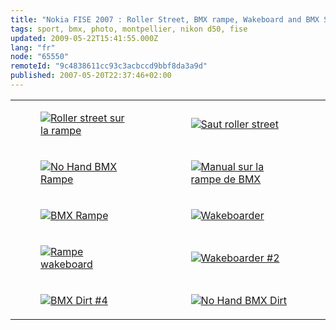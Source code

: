 ```yaml
---
title: "Nokia FISE 2007 : Roller Street, BMX rampe, Wakeboard and BMX Street"
tags: sport, bmx, photo, montpellier, nikon d50, fise
updated: 2009-05-22T15:41:55.000Z
lang: "fr"
node: "65550"
remoteId: "9c4838611cc93c3acbccd9bbf8da3a9d"
published: 2007-05-20T22:37:46+02:00
---
```

<table class="table-centre"><tr><td><figure class="object-center"><a href="/images/roller-street-sur-la-rampe.jpg"><img src="/images/330x/roller-street-sur-la-rampe.jpg" alt="Roller street sur la rampe">
</a></figure></td>
<td><figure class="object-center"><a href="/images/saut-roller-street.jpg"><img src="/images/330x/saut-roller-street.jpg" alt="Saut roller street">
</a></figure></td>
</tr>
<tr><td><figure class="object-center"><a href="/images/no-hand-bmx-rampe.jpg"><img src="/images/330x/no-hand-bmx-rampe.jpg" alt="No Hand BMX Rampe">
</a></figure></td>
<td><figure class="object-center"><a href="/images/manual-sur-la-rampe-de-bmx.jpg"><img src="/images/330x/manual-sur-la-rampe-de-bmx.jpg" alt="Manual sur la rampe de BMX">
</a></figure></td>
</tr>
<tr><td><figure class="object-center"><a href="/images/bmx-rampe.jpg"><img src="/images/330x/bmx-rampe.jpg" alt="BMX Rampe">
</a></figure></td>
<td><figure class="object-center"><a href="/images/wakeboarder.jpg"><img src="/images/330x/wakeboarder.jpg" alt="Wakeboarder">
</a></figure></td>
</tr>
<tr><td><figure class="object-center"><a href="/images/rampe-wakeboard.jpg"><img src="/images/330x/rampe-wakeboard.jpg" alt="Rampe wakeboard">
</a></figure></td>
<td><figure class="object-center"><a href="/images/wakeboarder-2.jpg"><img src="/images/330x/wakeboarder-2.jpg" alt="Wakeboarder #2">
</a></figure></td>
</tr>
<tr><td><figure class="object-center"><a href="/images/bmx-dirt-4.jpg"><img src="/images/330x/bmx-dirt-4.jpg" alt="BMX Dirt #4">
</a></figure></td>
<td><figure class="object-center"><a href="/images/no-hand-bmx-dirt.jpg"><img src="/images/330x/no-hand-bmx-dirt.jpg" alt="No Hand BMX Dirt">
</a></figure></td>
</tr>

</table>
